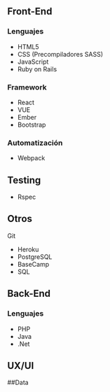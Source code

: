 ## Front-End

### Lenguajes
- HTML5
- CSS (Precompiladores SASS)
- JavaScript
- Ruby on Rails

### Framework
- React
- VUE
- Ember
- Bootstrap

### Automatización
- Webpack

## Testing
- Rspec

## Otros
Git
- Heroku
- PostgreSQL
- BaseCamp
- SQL

## Back-End
### Lenguajes
- PHP
- Java
- .Net

## UX/UI

##Data

